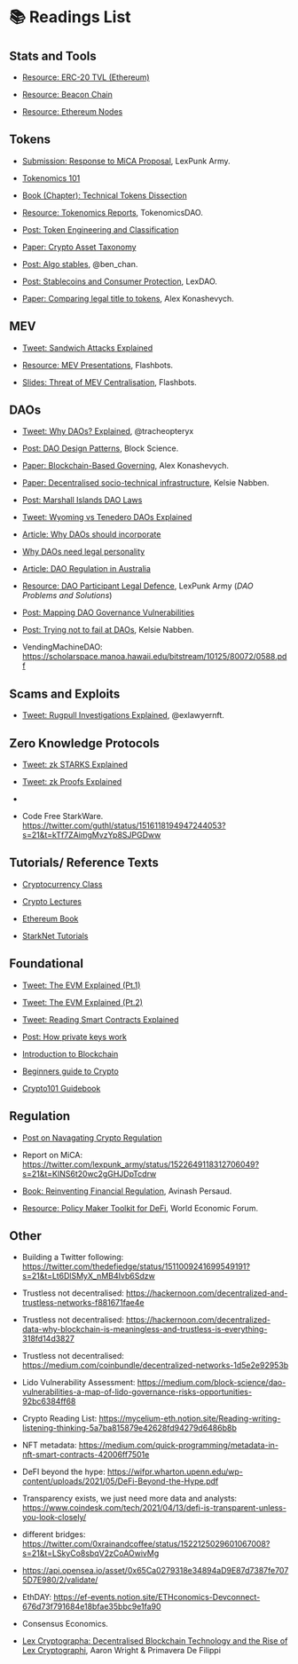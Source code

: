 # 📚 Readings List

## Stats and Tools

- [Resource: ERC-20 TVL (Ethereum)](https://ultrasound.money)

- [Resource: Beacon Chain](https://twitter.com/superphiz/status/1512770843285327875?s=21&t=RMgFuOl3LvGBK1rwFC_51Q)

- [Resource: Ethereum Nodes](https://www.ethernodes.org)


## Tokens
- [Submission: Response to MiCA Proposal](https://github.com/LeXpunK-Army/MiCA-GUIDANCE/blob/main/LexPunkMiCAReport.pdf), LexPunk Army. 

- [Tokenomics 101](https://every.to/almanack/tokenomics-101)

- [Book (Chapter): Technical Tokens Dissection](https://github.com/ethereumbook/ethereumbook/blob/develop/10tokens.asciidoc)

- [Resource: Tokenomics Reports](https://tokenomicsdao.com/), TokenomicsDAO. 

- [Post: Token Engineering and Classification](https://ahitchhikers.substack.com/p/how-can-we-understand-and-classify)

- [Paper: Crypto Asset Taxonomy](https://www.researchgate.net/publication/342262387_Proposal_for_a_Comprehensive_Crypto_Asset_Taxonomy)

- [Post: Algo stables](https://twitter.com/ben_chain/status/1524065802772787201?s=21&t=jJI5k159T7uIvAwzDx6w2g), @ben_chan.

- [Post: Stablecoins and Consumer Protection](https://lexdao.substack.com/p/stable-act-a-legal-engineers-perspective?s=r), LexDAO.

- [Paper: Comparing legal title to tokens](https://doi.org/10.1007/978-3-662-58820-8_23), Alex Konashevych.


## MEV

- [Tweet: Sandwich Attacks Explained](https://twitter.com/0x_beans/status/1505181554351378439?s=21)

- [Resource: MEV Presentations](https://flashbots.notion.site/flashbots/mev-day-836f88806995412dabc1c7bb7ce4e830), Flashbots.

- [Slides: Threat of MEV Centralisation](https://docs.google.com/presentation/d/10I5nDokdO_KR94way-QfcD8ucroOLkHczSMOBWUMYME/edit#slide=id.p), Flashbots.  


## DAOs

- [Tweet: Why DAOs? Explained](https://twitter.com/tracheopteryx/status/1511000392552763399?s=21&t=6T-CG-32b7g-VBnH5RzN4A), @tracheopteryx
 
- [Post: DAO Design Patterns](https://medium.com/block-science/dao-design-patterns-1193a694fb55), Block Science.

- [Paper: Blockchain-Based Governing](https://www.researchgate.net/profile/Yousef-Forti-2/publication/317638956_A_New_Model_for_E-Government_in_Local_Level_Administrations/links/5945306fa6fdccb93ab86fe6/A-New-Model-for-E-Government-in-Local-Level-Administrations.pdf#page=96), Alex Konashevych.

- [Paper: Decentralised socio-technical infrastructure](https://kelsienabben.substack.com/p/towards-a-model-of-resilience-in), Kelsie Nabben.

- [Post: Marshall Islands DAO Laws](https://banklessdao.substack.com/p/legal-entity-solutions-for-daos-decentralized?s=r)

- [Tweet: Wyoming vs Tenedero DAOs Explained](https://twitter.com/jordanteague/status/1512074309346332674?s=21&t=B39F463eL-n-hOiRfTDGmQ)

- [Article: Why DAOs should incorporate](https://thedefiant.io/daos-unlimited-liability-risks/)

- [Why DAOs need legal personality](https://unchainedpodcast.com/can-a-dao-go-to-court-according-to-two-dao-legal-experts-probably/)

- [Article: DAO Regulation in Australia](https://cointelegraph.com/news/dao-regulation-in-australia-issues-and-solutions-part-1)

- [Resource: DAO Participant Legal Defence](), LexPunk Army (*DAO Problems and Solutions*)

- [Post: Mapping DAO Governance Vulnerabilities](https://kelsienabben.substack.com/p/dao-vulnerabilities-a-multi-scale)

- [Post: Trying not to fail at DAOs](https://kelsienabben.substack.com/p/experiments-in-algorithmic-governance), Kelsie Nabben.

- VendingMachineDAO: https://scholarspace.manoa.hawaii.edu/bitstream/10125/80072/0588.pdf


## Scams and Exploits

- [Tweet: Rugpull Investigations Explained](https://twitter.com/exlawyernft/status/1507194315675643925?s=21), @exlawyernft. 


## Zero Knowledge Protocols
         
- [Tweet: zk STARKS Explained](https://twitter.com/liamzebedee/status/1515985033856974851?s=21&t=kVDH-P-3pLilutH5iQAzeA)

- [Tweet: zk Proofs Explained](https://twitter.com/odin_free/status/1501914340986871813?s=21&t=kVDH-P-3pLilutH5iQAzeA)

- [Tweet: Roll-up Types Explained]: https://twitter.com/pseudotheos/status/1514242023171125249?s=21&t=ohcaoUjCc02tZK2l_0WhFA

- Code Free StarkWare. https://twitter.com/guthl/status/1516118194947244053?s=21&t=kTf7ZAimgMvzYp8SJPGDww


## Tutorials/ Reference Texts
- [Cryptocurrency Class](https://cryptocurrencyclass.github.io)

- [Crypto Lectures](Cryptolectures.io)

- [Ethereum Book](https://github.com/ethereumbook/ethereumbook)

- [StarkNet Tutorials](https://twitter.com/henrilieutaud/status/1514875761685151755?s=21&t=kVDH-P-3pLilutH5iQAzeA)


## Foundational

- [Tweet: The EVM Explained (Pt.1)](https://twitter.com/noxx3xxon/status/1498012273201360908?s=21)

- [Tweet: The EVM Explained (Pt.2)](https://twitter.com/bensparks_/status/1513238520575537162?s=21&t=YCknE7QLcrNUUL2MBWIDRQ)

- [Tweet: Reading Smart Contracts Explained](https://twitter.com/giaset/status/1480684584253542404?s=21)

- [Post: How private keys work](https://shapeshift.com/library/unlocking-the-mysteries-of-private-keys)

- [Introduction to Blockchain](https://bitsonblocks.net/2015/09/09/gentle-introduction-blockchain-technology/)

- [Beginners guide to Crypto](https://twitter.com/tayvano_/status/1509380091184246784?s=21&t=_fY0rl40t5Jq3jz1CHVNHg)

- [Crypto101 Guidebook](https://cryptocanal.org/wp-content/uploads/2021/12/Crypto-101-Guidebook-.pdf)


## Regulation

- [Post on Navagating Crypto Regulation](https://calblockchain.mirror.xyz/2jApCnHJElssho7cgZ6YXVVzkFV_AfpXttD_KBhq8TI)

- Report on MiCA: https://twitter.com/lexpunk_army/status/1522649118312706049?s=21&t=KINS6t20wc2gGHJDpTcdrw

- [Book: Reinventing Financial Regulation](), Avinash Persaud.

- [Resource: Policy Maker Toolkit for DeFi](https://www3.weforum.org/docs/WEF_DeFi_Policy_Maker_Toolkit_2021.pdf), World Economic Forum. 


## Other

- Building a Twitter following: https://twitter.com/thedefiedge/status/1511009241699549191?s=21&t=Lt6DlSMyX_nMB4Ivb6Sdzw

- Trustless not decentralised: https://hackernoon.com/decentralized-and-trustless-networks-f881671fae4e

- Trustless not decentralised: https://hackernoon.com/decentralized-data-why-blockchain-is-meaningless-and-trustless-is-everything-318fd14d3827

- Trustless not decentralised: https://medium.com/coinbundle/decentralized-networks-1d5e2e92953b

- Lido Vulnerability Assessment: https://medium.com/block-science/dao-vulnerabilities-a-map-of-lido-governance-risks-opportunities-92bc6384ff68

- Crypto Reading List: https://mycelium-eth.notion.site/Reading-writing-listening-thinking-5a7ba815879e42628fd94279d6486b8b

- NFT metadata: https://medium.com/quick-programming/metadata-in-nft-smart-contracts-42006ff7501e

- DeFI beyond the hype: https://wifpr.wharton.upenn.edu/wp-content/uploads/2021/05/DeFi-Beyond-the-Hype.pdf

- Transparency exists, we just need more data and analysts: https://www.coindesk.com/tech/2021/04/13/defi-is-transparent-unless-you-look-closely/

- different bridges: https://twitter.com/0xrainandcoffee/status/1522125029601067008?s=21&t=LSkyCo8sbqV2zCoAOwivMg

- https://api.opensea.io/asset/0x65Ca0279318e34894aD9E87d7387fe7075D7E980/2/validate/ 

- EthDAY: https://ef-events.notion.site/ETHconomics-Devconnect-676d73f791684e18bfae35bbc9e1fa90

- Consensus Economics.

- [Lex Cryptographa: Decentralised Blockchain Technology and the Rise of Lex Cryptographi](https://deliverypdf.ssrn.com/delivery.php?ID=103001127120086069090073119091074064054034061037083025066004086010002124023064009120098060061014119026053121091072083096083126041004031050048093066006094096100028098042059073027083006102065001023088086123117024096003118126076028010012097101112015093082&EXT=pdf&INDEX=TRUE), Aaron Wright & Primavera De Filippi



